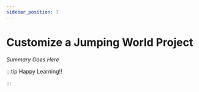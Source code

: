 ```yaml
---
sidebar_position: 7
---
```


# Customize a Jumping World Project

_Summary Goes Here_

:::tip Happy Learning!!

<QuestButton text="Go To Quest" link="https://app.stackup.dev/quest_page/customize-a-jumping-world-project" />

:::
